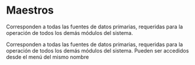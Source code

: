 ﻿# Maestros
Corresponden a todas las fuentes de datos primarias, requeridas para la operación de todos los demás módulos del sistema.

Corresponden a todas las fuentes de datos primarias, requeridas para la operación de todos los demás módulos del sistema.  Pueden ser accedidos desde el menú del mismo nombre